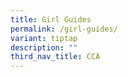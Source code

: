 ```yaml
---
title: Girl Guides
permalink: /girl-guides/
variant: tiptap
description: ""
third_nav_title: CCA
---
```

